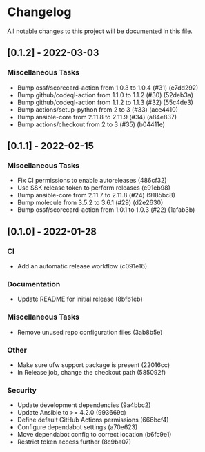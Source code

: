 # Changelog
All notable changes to this project will be documented in this file.

## [0.1.2] - 2022-03-03

### Miscellaneous Tasks

- Bump ossf/scorecard-action from 1.0.3 to 1.0.4 (#31) (e7dd292)
- Bump github/codeql-action from 1.1.0 to 1.1.2 (#30) (52deb3a)
- Bump github/codeql-action from 1.1.2 to 1.1.3 (#32) (55c4de3)
- Bump actions/setup-python from 2 to 3 (#33) (ace4410)
- Bump ansible-core from 2.11.8 to 2.11.9 (#34) (a84e837)
- Bump actions/checkout from 2 to 3 (#35) (b04411e)

## [0.1.1] - 2022-02-15

### Miscellaneous Tasks

- Fix CI permissions to enable autoreleases (486cf32)
- Use SSK release token to perform releases (e91eb98)
- Bump ansible-core from 2.11.7 to 2.11.8 (#24) (9185bc8)
- Bump molecule from 3.5.2 to 3.6.1 (#29) (d2e2630)
- Bump ossf/scorecard-action from 1.0.1 to 1.0.3 (#22) (1afab3b)

## [0.1.0] - 2022-01-28

### CI

- Add an automatic release workflow (c091e16)

### Documentation

- Update README for initial release (8bfb1eb)

### Miscellaneous Tasks

- Remove unused repo configuration files (3ab8b5e)

### Other

- Make sure ufw support package is present (22016cc)
- In Release job, change the checkout path (585092f)

### Security

- Update development dependencies (9a4bbc2)
- Update Ansible to >= 4.2.0 (993669c)
- Define default GitHub Actions permissions (666bcf4)
- Configure dependabot settings (a70e623)
- Move dependabot config to correct location (b6fc9e1)
- Restrict token access further (8c9ba07)

<!-- generated by git-cliff -->
